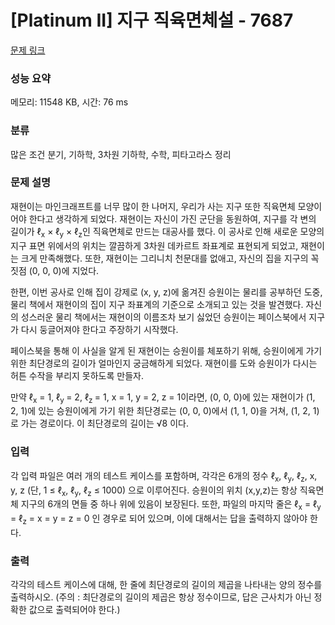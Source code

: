 # [Platinum II] 지구 직육면체설 - 7687 

[문제 링크](https://www.acmicpc.net/problem/7687) 

### 성능 요약

메모리: 11548 KB, 시간: 76 ms

### 분류

많은 조건 분기, 기하학, 3차원 기하학, 수학, 피타고라스 정리

### 문제 설명

<p>재현이는 마인크래프트를 너무 많이 한 나머지, 우리가 사는 지구 또한 직육면체 모양이어야 한다고 생각하게 되었다. 재현이는 자신이 가진 군단을 동원하여, 지구를 각 변의 길이가 ℓ<sub>x</sub> × ℓ<sub>y</sub> × ℓ<sub>z</sub>인 직육면체로 만드는 대공사를 했다. 이 공사로 인해 새로운 모양의 지구 표면 위에서의 위치는 깔끔하게 3차원 데카르트 좌표계로 표현되게 되었고, 재현이는 크게 만족해했다. 또한, 재현이는 그리니치 천문대를 없애고, 자신의 집을 지구의 꼭짓점 (0, 0, 0)에 지었다.</p>

<p>한편, 이번 공사로 인해 집이 강제로 (x, y, z)에 옮겨진 승원이는 물리를 공부하던 도중, 물리 책에서 재현이의 집이 지구 좌표계의 기준으로 소개되고 있는 것을 발견했다. 자신의 성스러운 물리 책에서는 재현이의 이름조차 보기 싫었던 승원이는 페이스북에서 지구가 다시 둥글어져야 한다고 주장하기 시작했다.</p>

<p>페이스북을 통해 이 사실을 알게 된 재현이는 승원이를 체포하기 위해, 승원이에게 가기 위한 최단경로의 길이가 얼마인지 궁금해하게 되었다. 재현이를 도와 승원이가 다시는 허튼 수작을 부리지 못하도록 만들자.</p>

<p>만약 ℓ<sub>x</sub> = 1, ℓ<sub>y </sub>= 2, ℓ<sub>z </sub>= 1, x = 1, y = 2, z = 1이라면, (0, 0, 0)에 있는 재현이가 (1, 2, 1)에 있는 승원이에게 가기 위한 최단경로는 (0, 0, 0)에서 (1, 1, 0)을 거쳐, (1, 2, 1)로 가는 경로이다. 이 최단경로의 길이는 √8 이다.</p>

### 입력 

 <p>각 입력 파일은 여러 개의 테스트 케이스를 포함하며, 각각은 6개의 정수 ℓ<sub>x</sub>, ℓ<sub>y</sub>, ℓ<sub>z</sub>, x, y, z (단, 1 ≤ ℓ<sub>x</sub>, ℓ<sub>y</sub>, ℓ<sub>z</sub> ≤ 1000) 으로 이루어진다. 승원이의 위치 (x,y,z)는 항상 직육면체 지구의 6개의 면들 중 하나 위에 있음이 보장된다. 또한, 파일의 마지막 줄은 ℓ<sub>x</sub> = ℓ<sub>y</sub> = ℓ<sub>z</sub> = x = y = z = 0 인 경우로 되어 있으며, 이에 대해서는 답을 출력하지 않아야 한다.</p>

### 출력 

 <p>각각의 테스트 케이스에 대해, 한 줄에 최단경로의 길이의 제곱을 나타내는 양의 정수를 출력하시오. (주의 : 최단경로의 길이의 제곱은 항상 정수이므로, 답은 근사치가 아닌 정확한 값으로 출력되어야 한다.)</p>

